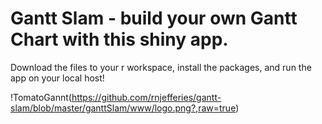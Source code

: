 # Gantt Slam - build your own Gantt Chart with this shiny app. 
Download the files to your r workspace, install the packages, and run the app on your local host!

!TomatoGannt(https://github.com/rnjefferies/gantt-slam/blob/master/ganttSlam/www/logo.png?,raw=true)

